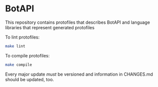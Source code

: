 # BotAPI
This repository contains protofiles that describes BotAPI and language libraries that represent generated protofiles

To lint protofiles:

```bash
make lint
```

To compile protofiles:

```bash
make compile
```

Every major update *must* be versioned and information in CHANGES.md should be updated, too.
